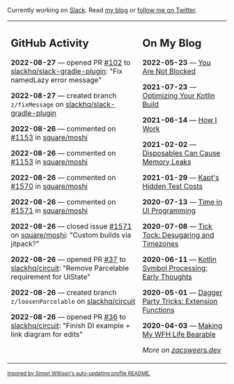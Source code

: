 Currently working on [Slack](https://slack.com/). Read [my blog](https://zacsweers.dev/) or [follow me on Twitter](https://twitter.com/ZacSweers).

<table><tr><td valign="top" width="60%">

## GitHub Activity
<!-- githubActivity starts -->
**2022-08-27** — opened PR [#102](https://github.com/slackhq/slack-gradle-plugin/pull/102) to [slackhq/slack-gradle-plugin](https://github.com/slackhq/slack-gradle-plugin): "Fix namedLazy error message"

**2022-08-27** — created branch `z/fixMessage` on [slackhq/slack-gradle-plugin](https://github.com/slackhq/slack-gradle-plugin)

**2022-08-26** — commented on [#1153](https://github.com/square/moshi/pull/1153#issuecomment-1229083747) in [square/moshi](https://github.com/square/moshi)

**2022-08-26** — commented on [#1153](https://github.com/square/moshi/pull/1153#issuecomment-1229081582) in [square/moshi](https://github.com/square/moshi)

**2022-08-26** — commented on [#1570](https://github.com/square/moshi/issues/1570#issuecomment-1229059257) in [square/moshi](https://github.com/square/moshi)

**2022-08-26** — commented on [#1571](https://github.com/square/moshi/issues/1571#issuecomment-1229055531) in [square/moshi](https://github.com/square/moshi)

**2022-08-26** — closed issue [#1571](https://github.com/square/moshi/issues/1571) on [square/moshi](https://github.com/square/moshi): "Custom builds via jitpack?"

**2022-08-26** — opened PR [#37](https://github.com/slackhq/circuit/pull/37) to [slackhq/circuit](https://github.com/slackhq/circuit): "Remove Parcelable requirement for UiState"

**2022-08-26** — created branch `z/loosenParcelable` on [slackhq/circuit](https://github.com/slackhq/circuit)

**2022-08-26** — opened PR [#36](https://github.com/slackhq/circuit/pull/36) to [slackhq/circuit](https://github.com/slackhq/circuit): "Finish DI example + link diagram for edits"
<!-- githubActivity ends -->
</td><td valign="top" width="40%">

## On My Blog
<!-- blog starts -->
**2022-05-23** — [You Are Not Blocked](https://www.zacsweers.dev/you-are-not-blocked/)

**2021-07-23** — [Optimizing Your Kotlin Build](https://www.zacsweers.dev/optimizing-your-kotlin-build/)

**2021-06-14** — [How I Work](https://www.zacsweers.dev/how-i-work/)

**2021-02-02** — [Disposables Can Cause Memory Leaks](https://www.zacsweers.dev/disposables-can-cause-memory-leaks/)

**2021-01-29** — [Kapt's Hidden Test Costs](https://www.zacsweers.dev/kapts-hidden-test-costs/)

**2020-07-13** — [Time in UI Programming](https://www.zacsweers.dev/time-in-ui/)

**2020-07-08** — [Tick Tock: Desugaring and Timezones](https://www.zacsweers.dev/ticktock-desugaring-timezones/)

**2020-06-11** — [Kotlin Symbol Processing: Early Thoughts](https://www.zacsweers.dev/kotlin-symbol-processor-early-thoughts/)

**2020-05-01** — [Dagger Party Tricks: Extension Functions](https://www.zacsweers.dev/dagger-party-tricks-extension-functions/)

**2020-04-03** — [Making My WFH Life Bearable](https://www.zacsweers.dev/making-wfh-life-bearable/)
<!-- blog ends -->
_More on [zacsweers.dev](https://zacsweers.dev/)_
</td></tr></table>

<sub><a href="https://simonwillison.net/2020/Jul/10/self-updating-profile-readme/">Inspired by Simon Willison's auto-updating profile README.</a></sub>